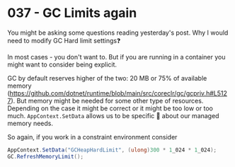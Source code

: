 # 037 - GC Limits again #

You might be asking some questions reading yesterday's post. Why I would need to modify GC Hard limit settings❓

In most cases - you don't want to. But if you are running in a container you might want to consider being explicit.

GC by default reserves higher of the two: 20 MB or 75% of available memory (https://github.com/dotnet/runtime/blob/main/src/coreclr/gc/gcpriv.h#L5127). But memory might be needed for some other type of resources. Depending on the case it might be correct or it might be too low or too much. `AppContext.SetData` allows us to be specific 🔎 about our managed memory needs.

So again, if you work in a constraint environment consider

```csharp
AppContext.SetData("GCHeapHardLimit", (ulong)300 * 1_024 * 1_024);
GC.RefreshMemoryLimit();
```


